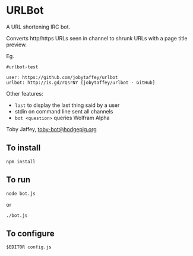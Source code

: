 URLBot
======

A URL shortening IRC bot.

Converts http/https URLs seen in channel to shrunk URLs with a page title preview.

Eg.

```
#urlbot-test

user: https://github.com/jobytaffey/urlbot
urlbot: http://is.gd/rQsrNY [jobytaffey/urlbot · GitHub]
```

Other features:

 - `last` to display the last thing said by a user
 - stdin on command line sent all channels
 - `bot <question>` queries Wolfram Alpha


Toby Jaffey, <toby-bot@hodgepig.org>

To install
----------

```
npm install
```

To run
------

```
node bot.js
```

or

```
./bot.js
```

To configure
------------

```
$EDITOR config.js
```
